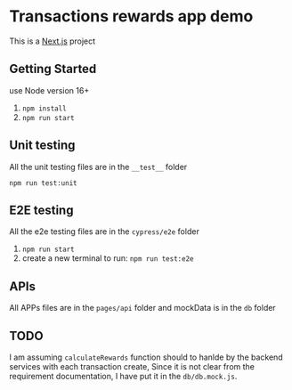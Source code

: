 # Transactions rewards app demo

This is a [Next.js](https://nextjs.org/) project

## Getting Started

use Node version 16+

1. `npm install`
2. `npm run start`

## Unit testing

All the unit testing files are in the `__test__` folder

`npm run test:unit`

## E2E testing

All the e2e testing files are in the `cypress/e2e` folder

1. `npm run start`
2. create a new terminal to run: `npm run test:e2e`

## APIs

All APPs files are in the `pages/api` folder and mockData is in the `db` folder

## TODO

I am assuming `calculateRewards` function should to hanlde by the backend services with each transaction create,
Since it is not clear from the requirement documentation, I have put it in the `db/db.mock.js`.
